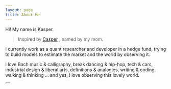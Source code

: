 ```yaml
---
layout: page
title: About Me
---
```


Hi! My name is Kasper. 

> Inspired by [Casper](https://en.wikipedia.org/wiki/Casper_the_Friendly_Ghost) , named by my mom. 

I currently work as a quant researcher and developer in a hedge fund, trying to build models to estimate the market and the world by observing it. 

I love Bach music & calligraphy, break dancing & hip-hop, tech & cars, industrial design & liberal arts, definitions & analogies, writing & coding, walking & thinking ... and yes, I love observing this lovely world. 

<img src="https://kasper-picbed.oss-cn-shenzhen.aliyuncs.com/Profile.jpg" alt="Profile" style="zoom:25%;" />